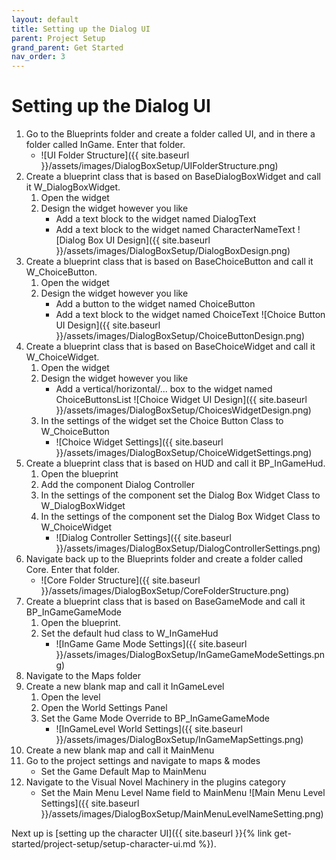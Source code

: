 ```yaml
---
layout: default
title: Setting up the Dialog UI
parent: Project Setup
grand_parent: Get Started
nav_order: 3
---
```


# Setting up the Dialog UI
1. Go to the Blueprints folder and create a folder called UI, and in there a folder called InGame. Enter that folder.
    - ![UI Folder Structure]({{ site.baseurl }}/assets/images/DialogBoxSetup/UIFolderStructure.png)
2. Create a blueprint class that is based on BaseDialogBoxWidget and call it W_DialogBoxWidget.
    1. Open the widget
    2. Design the widget however you like
        - Add a text block to the widget named DialogText
        - Add a text block to the widget named CharacterNameText
        ![Dialog Box UI Design]({{ site.baseurl }}/assets/images/DialogBoxSetup/DialogBoxDesign.png)
3. Create a blueprint class that is based on BaseChoiceButton and call it W_ChoiceButton.
    1. Open the widget
    2. Design the widget however you like
        - Add a button to the widget named ChoiceButton
        - Add a text block to the widget named ChoiceText
        ![Choice Button UI Design]({{ site.baseurl }}/assets/images/DialogBoxSetup/ChoiceButtonDesign.png)
4. Create a blueprint class that is based on BaseChoiceWidget and call it W_ChoiceWidget.
    1. Open the widget
    2. Design the widget however you like
        - Add a vertical/horizontal/... box to the widget named ChoiceButtonsList
        ![Choice Widget UI Design]({{ site.baseurl }}/assets/images/DialogBoxSetup/ChoicesWidgetDesign.png)
    3. In the settings of the widget set the Choice Button Class to W_ChoiceButton
        - ![Choice Widget Settings]({{ site.baseurl }}/assets/images/DialogBoxSetup/ChoiceWidgetSettings.png)
5. Create a blueprint class that is based on HUD and call it BP_InGameHud.
    1. Open the blueprint
    2. Add the component Dialog Controller
    3. In the settings of the component set the Dialog Box Widget Class to W_DialogBoxWidget
    4. In the settings of the component set the Dialog Box Widget Class to W_ChoiceWidget
        - ![Dialog Controller Settings]({{ site.baseurl }}/assets/images/DialogBoxSetup/DialogControllerSettings.png)
6. Navigate back up to the Blueprints folder and create a folder called Core. Enter that folder.
    - ![Core Folder Structure]({{ site.baseurl }}/assets/images/DialogBoxSetup/CoreFolderStructure.png)
7. Create a blueprint class that is based on BaseGameMode and call it BP_InGameGameMode
    1. Open the blueprint.
    1. Set the default hud class to W_InGameHud
        - ![InGame Game Mode Settings]({{ site.baseurl }}/assets/images/DialogBoxSetup/InGameGameModeSettings.png)
8. Navigate to the Maps folder
9. Create a new blank map and call it InGameLevel
    1. Open the level
    2. Open the World Settings Panel
    3. Set the Game Mode Override to BP_InGameGameMode
        - ![InGameLevel World Settings]({{ site.baseurl }}/assets/images/DialogBoxSetup/InGameMapSettings.png)
10. Create a new blank map and call it MainMenu
11. Go to the project settings and navigate to maps & modes
    - Set the Game Default Map to MainMenu
12. Navigate to the Visual Novel Machinery in the plugins category
    - Set the Main Menu Level Name field to MainMenu
    ![Main Menu Level Settings]({{ site.baseurl }}/assets/images/DialogBoxSetup/MainMenuLevelNameSetting.png)

Next up is [setting up the character UI]({{ site.baseurl }}{% link get-started/project-setup/setup-character-ui.md %}).